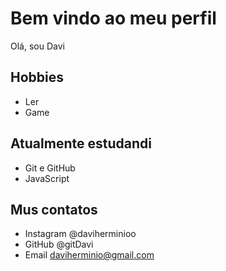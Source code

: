 # Bem vindo ao meu perfil

Olá, sou Davi

## Hobbies
- Ler
- Game

## Atualmente estudandi

- Git e GitHub
- JavaScript

## Mus contatos

- Instagram @daviherminioo
- GitHub @gitDavi
- Email daviherminio@gmail.com
